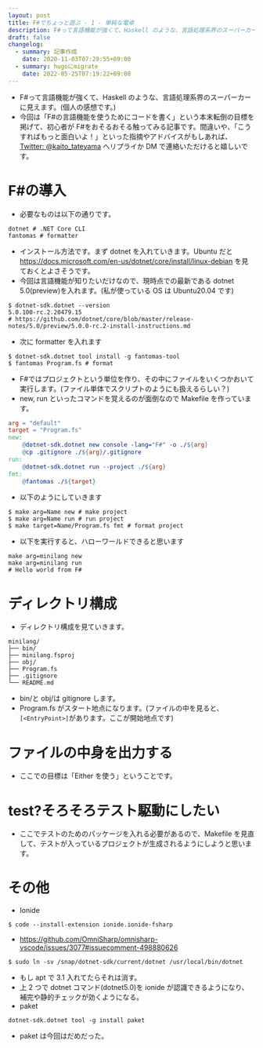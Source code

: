 ```yaml
---
layout: post
title: F#でちょっと遊ぶ - 1 - 単純な電卓
description: F#って言語機能が強くて、Haskell のような、言語処理系界のスーパーカーに見えます。(個人の感想です。)
draft: false
changelog:
  - summary: 記事作成
    date: 2020-11-03T07:29:55+09:00
  - summary: hugoにmigrate
    date: 2022-05-25T07:19:22+09:00
---
```


- F#って言語機能が強くて、Haskell のような、言語処理系界のスーパーカーに見えます。(個人の感想です。)
- 今回は「F#の言語機能を使うためにコードを書く」という本末転倒の目標を掲げて、初心者が F#をおそるおそる触ってみる記事です。間違いや、「こうすればもっと面白いよ！」といった指摘やアドバイスがもしあれば、 [Twitter: @kaito_tateyama](https://twitter.com/kaito_tateyama) へリプライか DM で連絡いただけると嬉しいです。

# F#の導入

- 必要なものは以下の通りです。

```text
dotnet # .NET Core CLI
fantomas # formatter
```

- インストール方法です。まず dotnet を入れていきます。Ubuntu だと https://docs.microsoft.com/en-us/dotnet/core/install/linux-debian を見ておくとよさそうです。
- 今回は言語機能が知りたいだけなので、現時点での最新である dotnet 5.0(preview)を入れます。(私が使っている OS は Ubuntu20.04 です)

```shell
$ dotnet-sdk.dotnet --version
5.0.100-rc.2.20479.15
# https://github.com/dotnet/core/blob/master/release-notes/5.0/preview/5.0.0-rc.2-install-instructions.md
```

- 次に formatter を入れます

```shell
$ dotnet-sdk.dotnet tool install -g fantomas-tool
$ fantomas Program.fs # format
```

- F#ではプロジェクトという単位を作り、その中にファイルをいくつかおいて実行します。(ファイル単体でスクリプトのようにも扱えるらしい？)
- new, run といったコマンドを覚えるのが面倒なので Makefile を作っています。

```makefile
arg = "default"
target = "Program.fs"
new:
	@dotnet-sdk.dotnet new console -lang="F#" -o ./${arg}
	@cp .gitignore ./${arg}/.gitignore
run:
	@dotnet-sdk.dotnet run --project ./${arg}
fmt:
	@fantomas ./${target}
```

- 以下のようにしていきます

```shell
$ make arg=Name new # make project
$ make arg=Name run # run project
$ make target=Name/Program.fs fmt # format project
```

- 以下を実行すると、ハローワールドできると思います

```shell
make arg=minilang new
make arg=minilang run
# Hello world from F#
```

# ディレクトリ構成

- ディレクトリ構成を見ていきます。

```text
minilang/
├── bin/
├── minilang.fsproj
├── obj/
├── Program.fs
├── .gitignore
└── README.md
```

- bin/と obj/は gitignore します。
- Program.fs がスタート地点になります。(ファイルの中を見ると、`[<EntryPoint>]`があります。ここが開始地点です)
<!-- ファイル分割のときの話 -->

# ファイルの中身を出力する

- ここでの目標は「Either を使う」ということです。
<!-- ファイル読み込みと、エラーを出して確認 -->

# test?そろそろテスト駆動にしたい

- ここでテストのためのパッケージを入れる必要があるので、Makefile を見直して、テストが入っているプロジェクトが生成されるようにしようと思います。

# その他

- Ionide

```
$ code --install-extension ionide.ionide-fsharp
```

- https://github.com/OmniSharp/omnisharp-vscode/issues/3077#issuecomment-498880626

```
$ sudo ln -sv /snap/dotnet-sdk/current/dotnet /usr/local/bin/dotnet
```

- もし apt で 3.1 入れてたらそれは消す。
- 上 2 つで dotnet コマンド(dotnet5.0)を ionide が認識できるようになり、補完や静的チェックが効くようになる。
- paket

```shell
dotnet-sdk.dotnet tool -g install paket
```

- paket は今回はだめだった。
